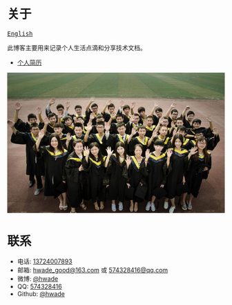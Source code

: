 关于
===
<div class="about-plane">
	<pre><a href="about_en.md" alt="">English</a></pre>
	<div class="about-content-plane">
		此博客主要用来记录个人生活点滴和分享技术文档。
		<ul>
			<li><a href="/resume">个人简历</a></li>
		</ul>
	</div>
	<div class="about-img-plane">
		<img id="playing-img" src="album/college/1.jpg" alt="about_img"/>
	</div>
</div>

联系
===

- 电话: [13724007893](#)
- 邮箱: [hwade_good@163.com](#) 或 [574328416@qq.com](#)
- 微博: [@hwade](http://weibo.com/u/2310658484)
- QQ: [574328416](#)
- Github: [@hwade](https://github.com/hwade/myPage)
